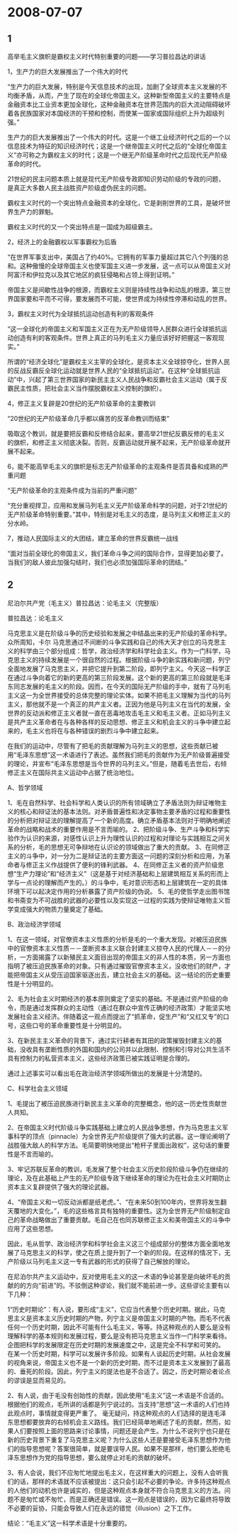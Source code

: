 # 2008-07-07

## 1

高举毛主义旗帜是霸权主义时代特别重要的问题――学习普拉昌达的讲话

1，生产力的巨大发展推出了一个伟大的时代

“生产力的巨大发展，特别是今天信息技术的出现，加剧了全球资本主义发展的不均衡矛盾，从而，产生了现在的全球化帝国主义。这种新型帝国主义的主要特点是金融资本比工业资本更加全球化，这种金融资本在世界范围内的巨大流动阻碍破坏着各民族国家对本国经济的干预和控制，而使某一国家或国际组织上升为超级列强。”

生产力的巨大发展推出了一个伟大的时代。这是一个继工业经济时代之后的一个以信息技术为特征的知识经济时代；这是一个继帝国主义时代之后的“全球化帝国主义”亦可称之为霸权主义的时代；这是一个继无产阶级革命时代之后现代无产阶级革命的时代。

21世纪的民主问题本质上就是现代无产阶级专政即知识劳动阶级的专政的问题，是真正大多数人民主战胜资产阶级虚伪民主的问题。

霸权主义时代的一个突出特点金融资本的全球化，它是剥削世界的工具，是破坏世界生产力的罪魁。

霸权主义时代的又一个突出特点是一国成为超级霸主。

2，经济上的金融霸权以军事霸权为后盾

“在世界军事支出中，美国占了约40%。它拥有的军事力量超过其它八个列强的总和。这种傲慢的全球帝国主义也使军国主义进一步发展，这一点可以从帝国主义对阿富汗和伊拉克以及其它地区的疯狂侵略和占领上得到证明。”

帝国主义是间歇性战争的根源，而霸权主义则是持续性战争和动乱的根源，第三世界国家要和平而不可得，要发展而不可能，使世界成为持续性停滞和动乱的世界。

3，霸权主义时代为全球抵抗运动创造有利的客观条件

“这一全球化的帝国主义和军国主义正在为无产阶级领导人民群众进行全球抵抗运动创造有利的客观条件。世界上真正的马列毛主义力量应该好好把握这一客观现实。”

所谓的“经济全球化”是霸权主义主宰的全球化，是资本主义全球掠夺化，世界人民的反战反霸反全球化运动就是世界人民的“全球抵抗运动”。在这种“全球抵抗运动”中，兴起了第三世界国家的新民主主义人民战争和反霸社会主义运动（属于反霸民主性质，把社会主义当作摆脱霸权主义控制的旗帜）。

4，修正主义复辟是20世纪的无产阶级革命的主要教训

“20世纪的无产阶级革命几乎都以痛苦的反革命教训而结束”

吸取这个教训，就是要把反霸和反修结合起来，要高举21世纪反霸反修的毛主义的旗帜，和修正主义彻底决裂。否则，反霸运动就开展不起来，无产阶级革命就开展不起来。

6，能不能高举毛主义的旗帜是标志无产阶级革命的主观条件是否具备和成熟的严重问题

“无产阶级革命的主观条件成为当前的严重问题”

“充分重视捍卫，应用和发展马列毛主义无产阶级革命科学的问题，对于21世纪的无产阶级革命特别重要。”其中，特别是对毛主义的态度，是马列主义和修正主义的分水岭。

7，推动人民国际主义的大团结，建立革命的世界反霸统一战线

“面对当前全球化的帝国主义，我们革命斗争之间的国际合作，显得更加必要了。当我们的敌人彼此加强勾结时，我们也必须加强国际革命的团结。”

## 2

尼泊尔共产党（毛主义）普拉昌达：论毛主义（完整版）

普拉昌达：论毛主义 

马克思主义是在阶级斗争的历史经验和发展之中结晶出来的无产阶级的革命科学。众所周知，卡尔 马克思通过不间断的斗争实践和自己的伟大天才创立的马克思主义的科学由三个部分组成：哲学，政治经济学和科学社会主义。作为一门科学，马克思主义的持续发展是一个很自然的过程。根据阶级斗争的新实践和新问题，列宁全面地发展了马克思主义，并把它提升到第二阶段，即列宁主义。今天这一科学正在通过斗争向着它的新的更高的第三阶段发展。这个新的更高的第三阶段就是毛泽东同志发展的毛主义的阶段。因而，在今天的国际无产阶级的手中，就有了马列毛主义这一为全世界接受的总体完整的理论实体。如果不把毛主义理解为当代的马列主义，那他就不是一个真正的共产主义者。正因为他是马列主义在当代的发展，全世界的反动派和修正主义者就一直在恶毒地攻击毛主义和毛主义者。正如马列主义是共产主义革命者在与各种各样的反动思想、修正主义和机会主义的斗争中建立起来的，毛主义也将在与各种错误的剧烈斗争中建立起来。 

在我们的运动中，尽管有了把毛的贡献理解为马列主义的思想，这些贡献已被用“毛泽东思想”这一术语进行了表述。虽然我们把毛的贡献作为无产阶级普遍接受的理论，并宣布“毛泽东思想是当今世界的马列主义。”但是，随着毛去世后，右倾修正主义在国际共主义运动中占据了统治地位。 

A、哲学领域 

1、毛在自然科学、社会科学和人类认识的所有领域确立了矛盾法则为辩证唯物主义的核心和辩证法的基本法则。对矛盾普遍性和决定事物主要矛盾的过程和重要性的分析把对辩证法的理解提高了一个新的高度。确立矛盾基本法则对于明确地阐述革命的战略和战术的重要作用是不言而喻的。  2、把阶级斗争、生产斗争和科学实验作为认识的来源，对感性认识上升为理性认识的过程和对理论与实践相互之间关系的分析，毛的思想无可争辩地在认识论的领域做出了重大的贡献。  3、在同修正主义的斗争中，对一分为二是辩证法的主要方面这一问题的深刻分析和应用，为革命者与修正主义作战提供了便利的锋利武器。  4、在同修正主义者的资产阶级思想“生产力理论”和“经济主义”（这是基于对经济基础和上层建筑相互关系的形而上学与一点论的理解而产生的。）的斗争中，毛对意识形态和上层建筑在一定的具体环境下可以起决定作用的分析暴露了资产阶级的伪说。  5、毛的使哲学走出图书馆和书斋变为不可战胜的武器的必要性以及实现这一过程的实践为使辩证唯物主义哲学变成强大的物质力量奠定了基础。 

B、政治经济学领域 

1、在这一领域，对官僚资本主义性质的分析是毛的一个重大发现。对被压迫民族中的官僚资本主义性质－－垄断资本主义联合封建主义掠夺人民的代理人－－的分析，一方面揭露了以新殖民主义面目出现的帝国主义的非人性的本质，另一方面也指明了被压迫民族革命的对象。只有通过摧毁官僚资本主义，没收他们的财产，才能把帝国主义从受压迫国家驱逐出去，建立社会主义的基础。这一结论的历史重要性是十分明显的。 

2、毛为社会主义时期经济的基本原则奠定了坚实的基础。不是通过资产阶级的命令，而是通过发挥群众的主动性（通过在群众中宣传正确的经济政策）才能坚实地发展社会主义经济。伴随着这一观点而提出了“抓革命，促生产”和“又红又专”的口号，这些口号的革命重要性是十分明显的。 

3、在新民主主义革命的背景下，通过实行耕者有其田的政策摧毁封建主义的基础，没收具有垄断性质的外国和国内的公司并以此限制、控制和引导对公共生活不具有控制力的私营资本主义，这些经济政策已被实践证明是合理的。 

通过上述事实可以看出毛在政治经济学领域所做出的发展是十分清楚的。 

C、科学社会主义领域 

1、毛提出了被压迫民族进行新民主主义革命的完整概念，他的这一历史性贡献世人共知。 

2、在帝国主义时代阶级斗争实践基础上建立的人民战争思想，作为马克思主义军事科学的顶点（pinnacle）为全世界无产阶级提供了强大的武器。这一理论阐明了战胜强大敌人的科学方法。毛简要明快地提出“枪杆子里面出政权”，这句话的重要性是不言而喻的。 

3、牢记苏联反革命的教训，毛发展了整个社会主义历史阶段阶级斗争仍在继续的理论，及在此基础上产生的无产阶级专政下继续革命的理论为在社会主义时期防止资本主义复辟提供了强大的理论武器。 

4、“帝国主义和一切反动派都是纸老虎。”、“在未来50到100年内，世界将发生翻天覆地的大变化。”，毛的这些格言具有独特的重要性。这为全世界无产阶级制定自己的革命战略做出了重要贡献。毛自己在也同苏联修正主义和美帝国主义的斗争中应用了这些思想。 

因此，毛从哲学、政治经济学和科学社会主义这三个组成部分的整体方面全面地发展了马克思主义的科学，使之在质上提升到了一个新的阶段。在这样的情况下，无产阶级以马列毛主义这一专有武器的形式的获得了自己解放的理论。 

在尼泊尔共产主义运动中，反对使用毛主义的这一术语的争论甚至是向破坏毛的贡献的的方向“前进”的。不驳倒这种谬论，我们就不能前进一步。这些谬论主要有以下几种： 

1“历史时期论”：有人说，要形成“主义”，它应当代表整个历史时期。据此，马克思主义是资本主义历史时期的产物，列宁主义是帝国主义时期的产物。而毛不代表任何一个历史时期，因此不可能有什么毛主义，等等。持这种观点的人要么是没有理解科学的基本规则和发展过程，要么是没有把马克思主义当作一门科学来看待。企图把科学的发展限定在历史时期的发展速度之中，这是完全不科学和可笑的。 在某一个历史时期，科学可以发展许多阶段。如果有人谈起历史时期，从社会发展的视角来说，帝国主义也不是一个新的历史时期，而不过是资本主义发展到了最高的、垂死的阶段。因此，列宁主义的提法也是不合适了。因之，历史时期论者论点的谬误是显而易见的。 

2、有人说，由于毛没有创始性的贡献，因此使用“毛主义”这一术语是不合适的。根据他们的观点，毛所讲的话都是列宁说过的。当支持“思想”这一术语的人们也持此观点时，事情就变得更严重了。 毫无疑问，持这种观点的人们选择的是连毛泽东思想都要放弃的右倾机会主义路线。我们已经简单地阐述了毛的贡献，然而，如果人们要按照上面的思路来讨论事情，问题还是会产生。为什么不说列宁也只是在新的历史背景下重复了马克思主义呢？为什么这些人还是要接受毛泽东思想作为他们的指导思想呢？答案很简单，就是要误导人民。如果不是那样，他们要么拒绝毛泽东思想作为党的指导思想，要么就停止对毛的贡献的破坏。

3、有人会说，我们不应匆忙地提出毛主义，在这样重大的问题上，没有人会听我们的话，那样的术语就不应该被提出：这只会引起不必要的争论。许多持这种观点的人他们的动机也许是诚实的，但是这种观点本身就不符合马克思主义的方法。问题不是匆忙或不匆忙，而是正确还是错误。这一观点是错误的，因为它最终将导致不必要的妥协，只能会导致人们在永远的错觉（illusion）之下工作。 

结论：“毛主义”这一科学术语是十分重要的。

